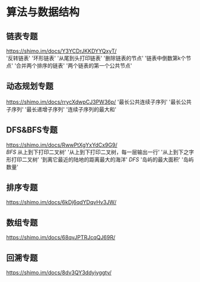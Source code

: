 # 算法与数据结构

## 链表专题

https://shimo.im/docs/Y3YCDrJKKDYYQxyT/  
'反转链表' '环形链表' '从尾到头打印链表' '删除链表的节点' '链表中倒数第k个节点' '合并两个排序的链表' '两个链表的第一个公共节点'

## 动态规划专题

https://shimo.im/docs/rrycXdwpCJ3PW36p/ 
'最长公共连续子序列' '最长公共子序列' '最长递增子序列' '连续子序列的最大和'

## DFS&BFS专题

https://shimo.im/docs/RwwPtXgYxYdCx9G9/  
*BFS* 从上到下打印二叉树' '从上到下打印二叉树，每一层输出一行'  '从上到下之字形打印二叉树' '到离它最近的陆地的距离最大的海洋'
*DFS* '岛屿的最大面积' '岛屿数量'

## 排序专题

https://shimo.im/docs/6kDj6qdYDqvHv3JW/ 

## 数组专题

https://shimo.im/docs/68qvJPTRJcqQJ69R/

## 回溯专题

https://shimo.im/docs/8dv3QY3ddyjyggtv/
